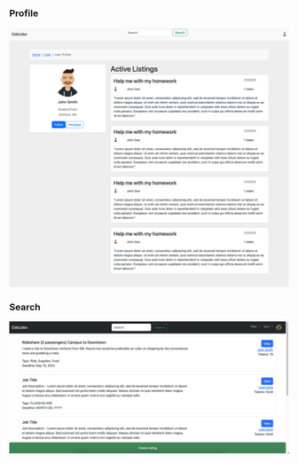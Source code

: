 ### Profile
![Profile mockup](ui-design/images/profile-mockup.png)
### Search
![Search mockup](ui-design/images/search-mockup.png)